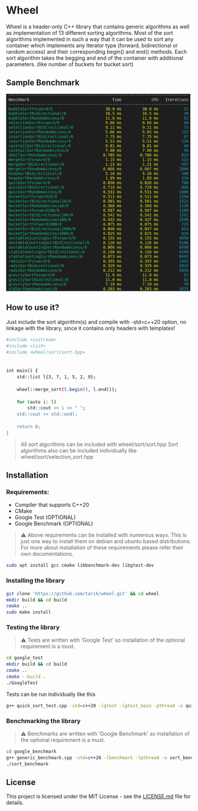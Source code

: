 # Wheel
Wheel is a header-only C++ library that contains generic algorithms as well as implementation of 13 different sorting algorithms.
Most of the sort algorithms implemented in such a way that it can be used to sort any container which implements any Iterator type (forward, bidirectional or random access) and their corresponding begin() and end() methods. 
Each sort algorithm takes the begging and end of the container with additional parameters. (like number of buckets for bucket sort)

## Sample Benchmark
<img src=docs/benchmark_result.png width=500px>

## How to use it?
Just include the sort algorithm(s) and compile with -std=c++20 option, no linkage with the library, since it contains only headers with templates!
```bash
#include <iostream>
#include <list>
#include <wheel/sort/sort.hpp>


int main() {
    std::list l{3, 7, 1, 5, 2, 9};

    wheel::merge_sort(l.begin(), l.end());

    for (auto i: l)
        std::cout << i << " ";
    std::cout << std::endl;

    return 0;
}
```
> All sort algorithms can be included with wheel/sort/sort.hpp
> Sort algorithms also can be included individually like wheel/sort/selection_sort.hpp

## Installation
### Requirements:
  - Compiler that supports C++20
  - CMake
  - Google Test (OPTIONAL)
  - Google Benchmark (OPTIONAL)
  

> ⚠️ Above requirements can be installed with numerous ways.
This is just one way to install them on debian and ubuntu based distributions.
For more about installation of these requirements please refer their own documentations.

```bash
sudo apt install gcc cmake libbenchmark-dev libgtest-dev
```

### Installing the library
```bash
git clone 'https://github.com/tarik/wheel.git' && cd wheel
mkdir build && cd build
cmake ..
sudo make install
```

### Testing the library
> ⚠️ Tests are written with 'Google Test' so installation of the optional requirement is a must.
```bash
cd google_test
mkdir build && cd build
cmake ..
cmake --build .
./GoogleTest
```
Tests can be run individually like this
```bash
g++ quick_sort_test.cpp -std=c++20 -lgtest -lgtest_main -pthread -o quick_sort_test
```

### Benchmarking the library
> ⚠️ Benchmarks are written with 'Google Benchmark' so installation of the optional requirement is a must.
```bash
cd google_benchmark
g++ generic_benchmark.cpp -std=c++20 -lbenchmark -lpthread -o sort_benchmark
./sort_benchmark
```

## License
This project is licensed under the MIT License - see the [LICENSE.md](LICENSE.md) file for details.

